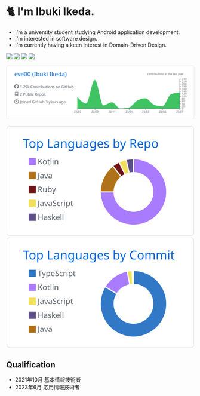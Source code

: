 
# 🐈 I'm Ibuki Ikeda.
 - I'm a university student studying Android application development.
 - I'm interested in software design.
 - I'm currently having a keen interest in Domain-Driven Design.

<img src="https://img.shields.io/badge/-Android-FFFFFF.svg?logo=android&style=for-the-badge"> <img src="https://img.shields.io/badge/-Kotlin-FFFFFF.svg?logo=kotlin&style=for-the-badge"> <img src="https://img.shields.io/badge/-React-FFFFFF.svg?logo=react&style=for-the-badge"> <img src="https://img.shields.io/badge/-Typescript-FFFFFF.svg?logo=typescript&style=for-the-badge">


[![](https://raw.githubusercontent.com/eve00/eve00/master/profile-summary-card-output/github/0-profile-details.svg)](https://github.com/vn7n24fzkq/github-profile-summary-cards)

[![](https://raw.githubusercontent.com/eve00/eve00/master/profile-summary-card-output/github/1-repos-per-language.svg)](https://github.com/vn7n24fzkq/github-profile-summary-cards) 
[![](https://raw.githubusercontent.com/eve00/eve00/master/profile-summary-card-output/github/2-most-commit-language.svg)](https://github.com/vn7n24fzkq/github-profile-summary-cards)

## Qualification
 - 2021年10月 基本情報技術者
 - 2023年6月 応用情報技術者
